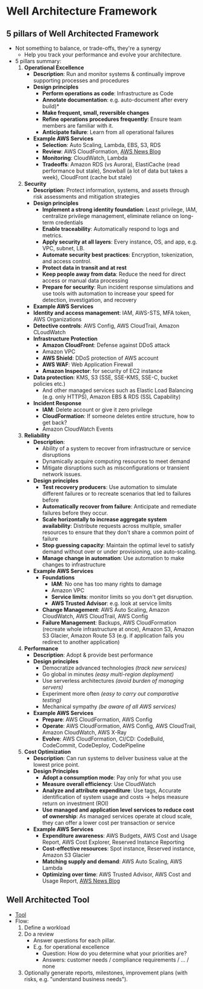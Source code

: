 # Well Architecture Framework

## 5 pillars of Well Architected Framework

- Not something to balance, or trade-offs, they're a synergy
  - Help you track your performance and evolve your architecture.
- 5 pillars summary:
    1. **Operational Excellence**
       - **Description**: Run and monitor systems & continually improve supporting processes and procedures
       - **Design principles**
         - **Perform operations as code**: Infrastructure as Code
         - **Annotate documentation**: e.g. auto-document after every build)*
         - **Make frequent, small, reversible changes**
         - **Refine operations procedures frequently**: Ensure team members are familiar with it.
         - **Anticipate failure**: Learn from all operational failures
       - **Example AWS Services**
          - **Selection**: Auto Scaling, Lambda, EBS, S3, RDS
          - **Review**: AWS CloudFormation, [AWS News Blog](https://aws.amazon.com/blogs/aws/)
          - **Monitoring**: CloudWatch, Lambda
          - **Tradeoffs**: Amazon RDS (vs Aurora), ElastiCache (read performance but stale), Snowball (a lot of data but takes a week), CloudFront (cache but stale)
    2. **Security**
       - **Description**: Protect information, systems, and assets through risk assessments and mitigation strategies
       - **Design principles**
         - **Implement a strong identity foundation**: Least privilege, IAM, centralize privilege management, eliminate reliance on long-term credentials
         - **Enable traceability**: Automatically respond to logs and metrics.
         - **Apply security at all layers**: Every instance, OS, and app, e.g. VPC, subnet, LB.
         - **Automate security best practices**: Encryption, tokenization, and access control.
         - **Protect data in transit and at rest**
         - **Keep people away from data**: Reduce the need for direct access or manual data processing
         - **Prepare for security**: Run incident response simulations and use tools with automation to increase your speed for detection, investigation, and recovery
       - **Example AWS Services**
       - **Identity and access management**: IAM, AWS-STS, MFA token, AWS Organizations
       - **Detective controls**: AWS Config, AWS CloudTrail, Amazon CLoudWatch
       - **Infrastructure Protection**
         - **Amazon CloudFront**: Defense against DDoS attack
         - Amazon VPC
         - **AWS Shield**: DDoS protection of AWS account
         - **AWS WAF**: Web Application Firewall
         - **Amazon Inspector**: for security of EC2 instance
       - **Data protection**: KMS, S3 (SSE, SSE-KMS, SSE-C, bucket policies etc.)
         - And other managed services such as Elastic Load Balancing (e.g. only HTTPS), Amazon EBS & RDS (SSL Capability)
       - **Incident Response**
         - **IAM**: Delete account or give it zero privilege
         - **CloudFormation**: If someone deletes entire structure, how to get back?
         - Amazon CloudWatch Events
    3. **Reliability**
       - **Description**:
         - Ability of a system to recover from infrastructure or service disruptions
         - Dynamically acquire computing resources to meet demand
         - Mitigate disruptions such as misconfigurations or transient network issues.
       - **Design principles**
         - **Test recovery producers**: Use automation to simulate different failures or to recreate scenarios that led to failures before
         - **Automatically recover from failure**: Anticipate and remediate failures before they occur.
         - **Scale horizontally to increase aggregate system availability**: Distribute requests across multiple, smaller resources to ensure that they don't share a common point of failure
         - **Stop guessing capacity**: Maintain the optimal level to satisfy demand without over or under provisioning, use auto-scaling.
         - **Manage change in automation**: Use automation to make changes to infrastructure
       - **Example AWS Services**
         - **Foundations**
           - **IAM**: No one has too many rights to damage
           - Amazon VPC
           - **Service limits**: monitor limits so you don't get disruption.
           - **AWS Trusted Advisor**: e.g. look at service limits
         - **Change Management**: AWS Auto Scaling, Amazon CloudWatch, AWS CloudTrail, AWS Config
         - **Failure Management**: Backups, AWS CloudFormation (recreate whole infrastructure at once), Amazon S3, Amazon S3 Glacier, Amazon Route 53 (e.g. if application fails you redirect to another application)
    4. **Performance**
       - **Description**: Adopt & provide best performance
       - **Design principles**
         - Democratize advanced technologies *(track new services)*
         - Go global in minutes *(easy multi-region deployment)*
         - Use serverless architectures *(avoid burden of managing servers)*
         - Experiment more often *(easy to carry out comparative testing)*
         - Mechanical sympathy *(be aware of all AWS services)*
       - **Example AWS Services**
         - **Prepare**: AWS CloudFormation, AWS Config
         - **Operate**: AWS CloudFormation, AWS Config, AWS CloudTrail, Amazon CloudWatch, AWS X-Ray
         - **Evolve**: AWS CloudFormation, CI/CD: CodeBuild, CodeCommit, CodeDeploy, CodePipeline
    5. **Cost Optimization**
       - **Description**: Can run systems to deliver business value at the lowest price point.
       - **Design Principles**
         - **Adopt a consumption mode**: Pay only for what you use
         - **Measure overall efficiency**: Use CloudWatch
         - **Analyze and attribute expenditure**: Use tags, Accurate identification of system usage and costs -> helps measure return on investment (ROI)
         - **Use managed and application level services to reduce cost of ownership**: As managed services operate at cloud scale, they can offer a lower cost per transaction or service
       - **Example AWS Services**
         - **Expenditure awareness**: AWS Budgets, AWS Cost and Usage Report, AWS Cost Explorer, Reserved Instance Reporting
         - **Cost-effective resources**: Spot instance, Reserved instance, Amazon S3 Glacier
         - **Matching supply and demand**: AWS Auto Scaling, AWS Lambda
         - **Optimizing over time**: AWS Trusted Advisor, AWS Cost and Usage Report, [AWS News Blog](https://aws.amazon.com/blogs/aws/)

## Well Architected Tool

- [Tool](https://console.aws.amazon.com/wellarchitected)
- Flow:
  1. Define a workload
  2. Do a review
     - Answer questions for each pillar.
     - E.g. for operational excellence
       - Question: How do you determine what your priorities are?
       - Answers: customer needs / compliance requirements / ... / none
  3. Optionally generate reports, milestones, improvement plans (with risks, e.g. "understand business needs").
